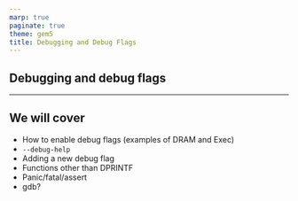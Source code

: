 ```yaml
---
marp: true
paginate: true
theme: gem5
title: Debugging and Debug Flags
---
```


<!-- _class: title -->

## Debugging and debug flags

---

## We will cover

- How to enable debug flags (examples of DRAM and Exec)
- `--debug-help`
- Adding a new debug flag
- Functions other than DPRINTF
- Panic/fatal/assert
- gdb?
